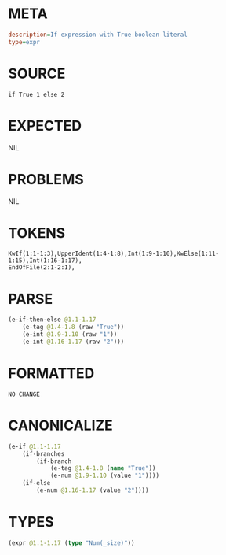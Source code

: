 # META
~~~ini
description=If expression with True boolean literal
type=expr
~~~
# SOURCE
~~~roc
if True 1 else 2
~~~
# EXPECTED
NIL
# PROBLEMS
NIL
# TOKENS
~~~zig
KwIf(1:1-1:3),UpperIdent(1:4-1:8),Int(1:9-1:10),KwElse(1:11-1:15),Int(1:16-1:17),
EndOfFile(2:1-2:1),
~~~
# PARSE
~~~clojure
(e-if-then-else @1.1-1.17
	(e-tag @1.4-1.8 (raw "True"))
	(e-int @1.9-1.10 (raw "1"))
	(e-int @1.16-1.17 (raw "2")))
~~~
# FORMATTED
~~~roc
NO CHANGE
~~~
# CANONICALIZE
~~~clojure
(e-if @1.1-1.17
	(if-branches
		(if-branch
			(e-tag @1.4-1.8 (name "True"))
			(e-num @1.9-1.10 (value "1"))))
	(if-else
		(e-num @1.16-1.17 (value "2"))))
~~~
# TYPES
~~~clojure
(expr @1.1-1.17 (type "Num(_size)"))
~~~
